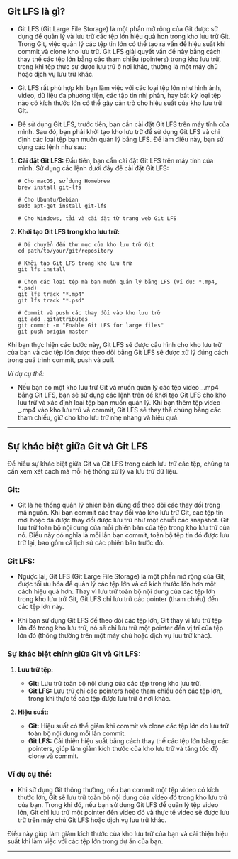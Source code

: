 ## Git LFS là gì?

- Git LFS (Git Large File Storage) là một phần mở rộng của Git được sử dụng để quản lý và lưu trữ các tệp lớn hiệu quả hơn trong kho lưu trữ Git. Trong Git, việc quản lý các tệp tin lớn có thể tạo ra vấn đề hiệu suất khi commit và clone kho lưu trữ. Git LFS giải quyết vấn đề này bằng cách thay thế các tệp lớn bằng các tham chiếu (pointers) trong kho lưu trữ, trong khi tệp thực sự được lưu trữ ở nơi khác, thường là một máy chủ hoặc dịch vụ lưu trữ khác.

- Git LFS rất phù hợp khi bạn làm việc với các loại tệp lớn như hình ảnh, video, dữ liệu đa phương tiện, các tập tin nhị phân, hay bất kỳ loại tệp nào có kích thước lớn có thể gây cản trở cho hiệu suất của kho lưu trữ Git.

- Để sử dụng Git LFS, trước tiên, bạn cần cài đặt Git LFS trên máy tính của mình. Sau đó, bạn phải khởi tạo kho lưu trữ để sử dụng Git LFS và chỉ định các loại tệp bạn muốn quản lý bằng LFS. Để làm điều này, bạn sử dụng các lệnh như sau:

1. **Cài đặt Git LFS:** Đầu tiên, bạn cần cài đặt Git LFS trên máy tính của mình. Sử dụng các lệnh dưới đây để cài đặt Git LFS:

   ```
   # Cho macOS, sử dụng Homebrew
   brew install git-lfs

   # Cho Ubuntu/Debian
   sudo apt-get install git-lfs

   # Cho Windows, tải và cài đặt từ trang web Git LFS
   ```

2. **Khởi tạo Git LFS trong kho lưu trữ:**

   ```
   # Di chuyển đến thư mục của kho lưu trữ Git
   cd path/to/your/git/repository

   # Khởi tạo Git LFS trong kho lưu trữ
   git lfs install

   # Chọn các loại tệp mà bạn muốn quản lý bằng LFS (ví dụ: *.mp4, *.psd)
   git lfs track "*.mp4"
   git lfs track "*.psd"

   # Commit và push các thay đổi vào kho lưu trữ
   git add .gitattributes
   git commit -m "Enable Git LFS for large files"
   git push origin master
   ```

Khi bạn thực hiện các bước này, Git LFS sẽ được cấu hình cho kho lưu trữ của bạn và các tệp lớn được theo dõi bằng Git LFS sẽ được xử lý đúng cách trong quá trình commit, push và pull.

_Ví dụ cụ thể:_

- Nếu bạn có một kho lưu trữ Git và muốn quản lý các tệp video _.mp4 bằng Git LFS, bạn sẽ sử dụng các lệnh trên để khởi tạo Git LFS cho kho lưu trữ và xác định loại tệp bạn muốn quản lý. Khi bạn thêm tệp video _.mp4 vào kho lưu trữ và commit, Git LFS sẽ thay thế chúng bằng các tham chiếu, giữ cho kho lưu trữ nhẹ nhàng và hiệu quả.

---

## Sự khác biệt giữa Git và Git LFS

Để hiểu sự khác biệt giữa Git và Git LFS trong cách lưu trữ các tệp, chúng ta cần xem xét cách mà mỗi hệ thống xử lý và lưu trữ dữ liệu.

### Git:

- Git là hệ thống quản lý phiên bản dùng để theo dõi các thay đổi trong mã nguồn. Khi bạn commit các thay đổi vào kho lưu trữ Git, các tệp tin mới hoặc đã được thay đổi được lưu trữ như một chuỗi các snapshot. Git lưu trữ toàn bộ nội dung của mỗi phiên bản của tệp trong kho lưu trữ của nó. Điều này có nghĩa là mỗi lần bạn commit, toàn bộ tệp tin đó được lưu trữ lại, bao gồm cả lịch sử các phiên bản trước đó.

### Git LFS:

- Ngược lại, Git LFS (Git Large File Storage) là một phần mở rộng của Git, được tối ưu hóa để quản lý các tệp lớn và có kích thước lớn hơn một cách hiệu quả hơn. Thay vì lưu trữ toàn bộ nội dung của các tệp lớn trong kho lưu trữ Git, Git LFS chỉ lưu trữ các pointer (tham chiếu) đến các tệp lớn này.

- Khi bạn sử dụng Git LFS để theo dõi các tệp lớn, Git thay vì lưu trữ tệp lớn đó trong kho lưu trữ, nó sẽ chỉ lưu trữ một pointer đến vị trí của tệp lớn đó (thông thường trên một máy chủ hoặc dịch vụ lưu trữ khác).

### Sự khác biệt chính giữa Git và Git LFS:

1. **Lưu trữ tệp:**

   - **Git:** Lưu trữ toàn bộ nội dung của các tệp trong kho lưu trữ.
   - **Git LFS:** Lưu trữ chỉ các pointers hoặc tham chiếu đến các tệp lớn, trong khi thực tế các tệp được lưu trữ ở nơi khác.

2. **Hiệu suất:**
   - **Git:** Hiệu suất có thể giảm khi commit và clone các tệp lớn do lưu trữ toàn bộ nội dung mỗi lần commit.
   - **Git LFS:** Cải thiện hiệu suất bằng cách thay thế các tệp lớn bằng các pointers, giúp làm giảm kích thước của kho lưu trữ và tăng tốc độ clone và commit.

### Ví dụ cụ thể:

- Khi sử dụng Git thông thường, nếu bạn commit một tệp video có kích thước lớn, Git sẽ lưu trữ toàn bộ nội dung của video đó trong kho lưu trữ của bạn. Trong khi đó, nếu bạn sử dụng Git LFS để quản lý tệp video lớn, Git chỉ lưu trữ một pointer đến video đó và thực tế video sẽ được lưu trữ trên máy chủ Git LFS hoặc dịch vụ lưu trữ khác.

Điều này giúp làm giảm kích thước của kho lưu trữ của bạn và cải thiện hiệu suất khi làm việc với các tệp lớn trong dự án của bạn.

---
